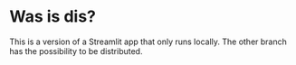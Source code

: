 # Was is dis?

This is a version of a Streamlit app that only runs locally. The other branch has the possibility to be distributed.

